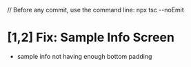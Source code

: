 // Before any commit, use the command line: npx tsc --noEmit

# [1,2] Fix: Sample Info Screen

- sample info not having enough bottom padding